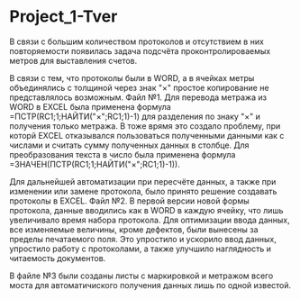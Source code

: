 # Project_1-Tver

  В связи с большим количеством протоколов и отсутствием в них повторяемости появилась задача подсчёта проконтролироваемых метров для выставления счетов.

  В связи с тем, что протоколы были в WORD, а в ячейках метры объединялись с толщиной через знак "×" простое копирование не представлялось возможным. 
Файл №1. Для перевода метража из WORD в EXCEL была применена формула =ПСТР(RC1;1;НАЙТИ("×";RC1;1)-1) для разделения по знаку "×" и получения только метража. В тоже врямя это создало проблему, при которй EXCEL отказывался пользоваться полученными данными как с числами и считать сумму полученных данных в столбце. Для преобразования текста в число была применена формула =ЗНАЧЕН(ПСТР(RC1;1;НАЙТИ("×";RC1;1)-1)).

  Для дальнейшей автоматизации при пересчёте данных, а также при изменении или замене протокола, было принято решение создавать протоколы в EXCEL.
Файл №2. В первой версии новой формы протокола, данные вводились как в WORD в каждую ячейку, что лишь увеличивало время набора протокола. Для оптимизации ввода данных, все изменяемые величины, кроме дефектов, были вынесены за пределы печатаемого поля. Это упростило и ускорило ввод данных, упростило работу с протоколами, а также улучшило наглядность и читаемость документов. 
  
  В файле №3 были созданы листы с маркировкой и метражом всего моста для автоматичиского получения данных лишь по одной известой.
